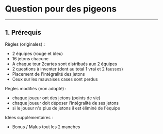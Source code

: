 # Question pour des pigeons

---

## 1. Prérequis

Règles (originales) :

* 2 équipes (rouge et bleu)
* 16 jetons chacune
* A chaque tour 2cartes sont distribués aux 2 équipes
* 2 questions à inventer (dont au total 1 vrai et 2 fausses)
* Placement de l'intégralité des jetons
* Ceux sur les mauvaises cases sont perdus

Règles modifiés (non adopté) :

* chaque joueur ont des jetons (points de vie)
* chaque joueur doit déposer l'intégralité de ses jetons 
* si le joueur n'a plus de jetons il est éliminé de l'équipe

Idées supplémentaires : 

* Bonus / Malus tout les 2 manches